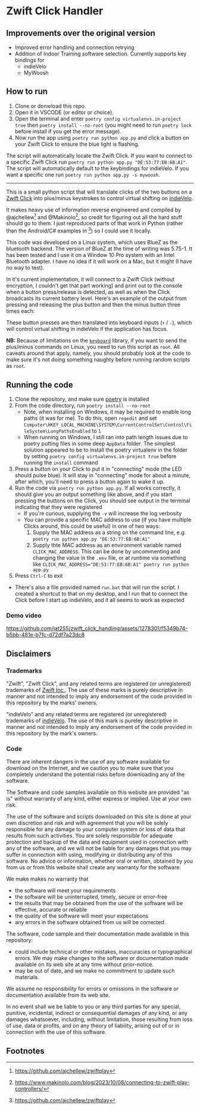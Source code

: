 # Zwift Click Handler

## Improvements over the original version
- Improved error handling and connection retrying
- Addition of Indoor Training software selection. Currently supports key bindings for
  - indieVelo
  - MyWoosh
## How to run
1. Clone or donwload this repo.
2. Open it in VSCODE (or editor or choice).
3. Open the terminal and enter `poetry config virtualenvs.in-project true` then `poetry install --no-root` (you might need to run `poetry lock` before install if you get the error message).
4. Now run the app using `poetry run python app.py` and click a button on your Zwift Click to ensure the blue light is flashing.

The script will automatically locate the Zwift Click. If you want to connect to a specific Zwift Click run `poetry run python app.py "DE:53:77:EB:6B:A1"`.
The script will automatically default to the keybindings for indieVelo. If you want a specific one run `poetry run python app.py -s mywoosh`.
 
----------------------------

This is a small python script that will translate clicks of the two buttons on a 
[Zwift Click](https://us.zwift.com/products/zwift-click-virtual-shifter?variant=43859765297408) into
plus/minus keystrokes to control virtual shifting on [indieVelo](https://indievelo.com/).

It makes heavy use of information reverse engineered and compiled by @ajchellew[^1] and @Makinolo[^2], so
credit for figuring out all the hard stuff should go to them. I just reproduced parts of that work in
Python (rather than the Android/C# examples in [^1]) so I could use it locally.

This code was developed on a Linux system, which uses BlueZ as the bluetooth backend. The version of BlueZ at the time of writing was 5.75-1. It has been tested and I use it on a Window 10 Pro system with an Intel Bluetooth adapter. I have no idea if it will work on a Mac, but it might (I have no way to test).

In it's current implementation, it will connect to a Zwift Click (without encryption, I couldn't get that
part working) and print out to the console when a button press/release is detected, as well as when
the Click broadcasts its current battery level. Here's an example of the
output from pressing and releasing the plus button and then the minus button three times each:

These button presses are then translated into keyboard inputs (`+` / `-`), which will control virtual 
shifting in indieVelo if the application has focus.

**NB:** Because of limitations on the [`keyboard`](https://github.com/boppreh/keyboard/blob/master/keyboard/__init__.py#L90) library,
if you want to send the plus/minus commands on Linux, you need to run this script as `root`. All caveats
around that apply, namely, you should probably look at the code to make sure it's not doing something naughty
before running random scripts as `root`.

## Running the code

1. Clone the repository, and make sure [poetry](https://python-poetry.org) is installed
2. From the code directory, run `poetry install --no-root`
   - Note, when installing on Windows, it may be required to enable long paths (it was for me). To do this, open `regedit` and set `Computer\HKEY_LOCAL_MACHINE\SYSTEM\CurrentControlSet\Control\FileSystem\LongPathsEnabled` to `1`
   - When running on Windows, I still ran into path length issues due to poetry putting files in some deep `AppData` folder. The simplest solution appeared to be to install the poetry virtualenv in the folder by setting `poetry config virtualenvs.in-project true` before running the `install` command
3. Press a button on your Click to put it in "connecting" mode (the LED should pulse blue). It will stay in 
   "connecting" mode for about a minute, after which, you'll need to press a button again to wake it up.
4. Run the code via `poetry run python app.py`. If all works correctly, it should give you an output something like above, and
   if you start pressing the buttons on the Click, you should see output in the terminal indicating that they were registered
   - If you're curious, supplying the `-v` will increase the log verbosity
   - You can provide a specific MAC address to use (if you have multiple Clicks around, this could be useful) in one of two ways:
     1. Supply the MAC address as a string on the command line, e.g. `poetry run python app.py "DE:53:77:EB:6B:A1"`
     2. Supply thte MAC address as an environment variable named    
        `CLICK_MAC_ADDRESS`. This can be done by uncommenting and 
        changing the value in the `.env` file, or at runtime via 
        something like `CLICK_MAC_ADDRESS="DE:53:77:EB:6B:A1" poetry run python app.py`
5. Press `Ctrl-C` to exit

- There's also a file provided named `run.bat` that will run the script. I created a shortcut to that on my desktop,
  and I run that to connect the Click before I start up indieVelo, and it all seems to work as expected

### Demo video

https://github.com/jat255/zwift_click_handling/assets/1278301/f5349b74-b5bb-481e-b7fc-d72df7a23dc8

## Disclaimers

### Trademarks

"Zwift", "Zwift Click", and any related terms are registered (or unregistered) trademarks of [Zwift Inc.](https://zwift.com). The use of these marks is purely descriptive in manner and not intended to imply any endorsement of the code provided in this repository by the marks' owners.

"indieVelo" and any related terms are registered (or unregistered) trademarks of [indieVelo](https://indievelo.com/about/). The use of this mark is pureley descriptive in manner and not intended to imply any endorsement of the code provided in this repository by the mark's owners.

### Code

There are inherent dangers in the use of any software available for download on the Internet, and we caution you to make sure that you completely understand the potential risks before downloading any of the software.

The Software and code samples available on this website are provided "as is" without warranty of any kind, either express or implied. Use at your own risk.

The use of the software and scripts downloaded on this site is done at your own discretion and risk and with agreement that you will be solely responsible for any damage to your computer system or loss of data that results from such activities. You are solely responsible for adequate protection and backup of the data and equipment used in connection with any of the software, and we will not be liable for any damages that you may suffer in connection with using, modifying or distributing any of this software. No advice or information, whether oral or written, obtained by you from us or from this website shall create any warranty for the software.

We make makes no warranty that

- the software will meet your requirements
- the software will be uninterrupted, timely, secure or error-free
- the results that may be obtained from the use of the software will be effective, accurate or reliable
- the quality of the software will meet your expectations
- any errors in the software obtained from us will be corrected.

The software, code sample and their documentation made available in this repository:

- could include technical or other mistakes, inaccuracies or typographical errors. We may make changes to the software or documentation made available on its web site at any time without prior-notice.
- may be out of date, and we make no commitment to update such materials.

We assume no responsibility for errors or omissions in the software or documentation available from its web site.

In no event shall we be liable to you or any third parties for any special, punitive, incidental, indirect or consequential damages of any kind, or any damages whatsoever, including, without limitation, those resulting from loss of use, data or profits, and on any theory of liability, arising out of or in connection with the use of this software.

## Footnotes

[^1]: https://github.com/ajchellew/zwiftplay
[^2]: https://www.makinolo.com/blog/2023/10/08/connecting-to-zwift-play-controllers/

